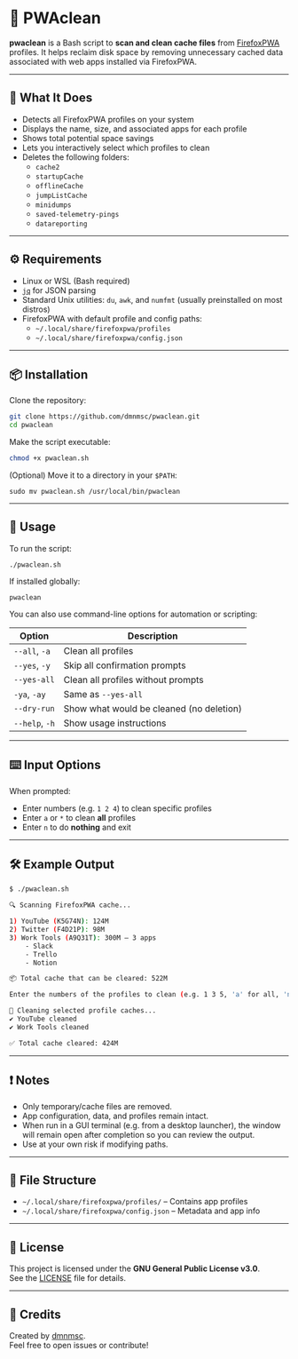 # 🧹 PWAclean

**pwaclean** is a Bash script to **scan and clean cache files** from [FirefoxPWA](https://github.com/filips123/FirefoxPWA) profiles. It helps reclaim disk space by removing unnecessary cached data associated with web apps installed via FirefoxPWA.

---

## 📂 What It Does

- Detects all FirefoxPWA profiles on your system
- Displays the name, size, and associated apps for each profile
- Shows total potential space savings
- Lets you interactively select which profiles to clean
- Deletes the following folders:
  - `cache2`
  - `startupCache`
  - `offlineCache`
  - `jumpListCache`
  - `minidumps`
  - `saved-telemetry-pings`
  - `datareporting`

---

## ⚙ Requirements

- Linux or WSL (Bash required)
- [`jq`](https://stedolan.github.io/jq/) for JSON parsing
- Standard Unix utilities: `du`, `awk`, and `numfmt` (usually preinstalled on most distros)
- FirefoxPWA with default profile and config paths:
  - `~/.local/share/firefoxpwa/profiles`
  - `~/.local/share/firefoxpwa/config.json`

---

## 📦 Installation

Clone the repository:

```bash
git clone https://github.com/dmnmsc/pwaclean.git
cd pwaclean
```

Make the script executable:

```bash
chmod +x pwaclean.sh
```

(Optional) Move it to a directory in your `$PATH`:

```
sudo mv pwaclean.sh /usr/local/bin/pwaclean
```
---

## 🚀 Usage

To run the script:

```
./pwaclean.sh
```

If installed globally:

```
pwaclean
```


You can also use command-line options for automation or scripting:

| Option         | Description                                 |
|----------------|---------------------------------------------|
| `--all`, `-a`  | Clean all profiles                          |
| `--yes`, `-y`  | Skip all confirmation prompts               |
| `--yes-all`    | Clean all profiles without prompts          |
| `-ya`, `-ay`   | Same as `--yes-all`                         |
| `--dry-run`    | Show what would be cleaned (no deletion)    |
| `--help`, `-h` | Show usage instructions                     |

---

## ⌨️ Input Options

When prompted:

- Enter numbers (e.g. `1 2 4`) to clean specific profiles
- Enter `a` or `*` to clean **all** profiles
- Enter `n` to do **nothing** and exit

---

## 🛠 Example Output
```bash
$ ./pwaclean.sh

🔍 Scanning FirefoxPWA cache...

1) YouTube (K5G74N): 124M
2) Twitter (F4D21P): 98M
3) Work Tools (A9Q31T): 300M — 3 apps
    - Slack
    - Trello
    - Notion

📦 Total cache that can be cleared: 522M

Enter the numbers of the profiles to clean (e.g. 1 3 5, 'a' for all, 'n' for none): 1 3

🧹 Cleaning selected profile caches...
✔ YouTube cleaned
✔ Work Tools cleaned

✅ Total cache cleared: 424M
``` 

---

## ❗ Notes

- Only temporary/cache files are removed.
- App configuration, data, and profiles remain intact.
- When run in a GUI terminal (e.g. from a desktop launcher), the window will remain open after completion so you can review the output.
- Use at your own risk if modifying paths.

---

## 📁 File Structure

- `~/.local/share/firefoxpwa/profiles/` – Contains app profiles
- `~/.local/share/firefoxpwa/config.json` – Metadata and app info

---

## 📝 License

This project is licensed under the **GNU General Public License v3.0**.  
See the [LICENSE](LICENSE) file for details.

---

## 🙌 Credits

Created by [dmnmsc](https://github.com/dmnmsc).  
Feel free to open issues or contribute!

